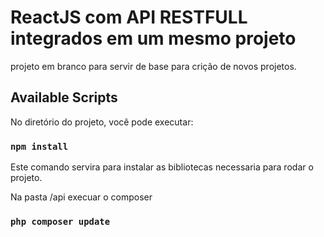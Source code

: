 # ReactJS com API RESTFULL integrados em um mesmo projeto

projeto em branco para servir de base para crição de novos projetos.

## Available Scripts

No diretório do projeto, você pode executar: 

### `npm install`

Este comando servira para instalar as bibliotecas necessaria para rodar o projeto.

Na pasta /api execuar o composer
### `php composer update`
